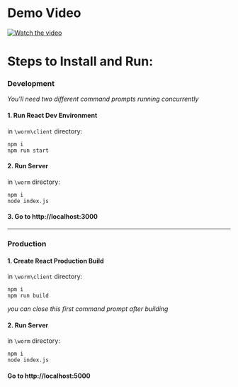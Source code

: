 # Demo Video

[![Watch the video](https://cdn-cf-east.streamable.com/image/rizsnp.jpg)](https://streamable.com/rizsnp)

# Steps to Install and Run:

### Development

_You'll need two different command prompts running concurrently_

#### 1. Run React Dev Environment

in `\worm\client` directory:

```shell
npm i
npm run start
```

#### 2. Run Server

in `\worm` directory:

```shell
npm i
node index.js
```

#### 3. Go to http://localhost:3000

---

### Production

#### 1. Create React Production Build

in `\worm\client` directory:

```shell
npm i
npm run build
```

*you can close this first command prompt after building*

#### 2. Run Server

in `\worm` directory:

```shell
npm i
node index.js
```

#### Go to http://localhost:5000
